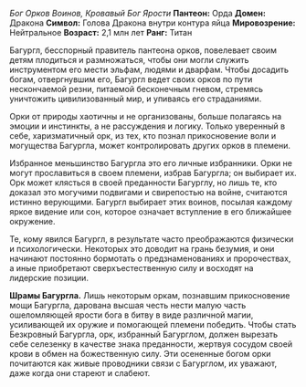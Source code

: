 *Бог Орков Воинов, Кровавый Бог Ярости*
**Пантеон:** Орда
**Домен:** Дракона
**Символ:** Голова Дракона внутри контура яйца
**Мировозрение:** Нейтральное
**Возраст:** 2,1 млн лет
**Ранг:** Титан

Багургл, бесспорный правитель пантеона орков, повелевает своим детям плодиться и размножаться, чтобы они могли служить инструментом его мести эльфам, людями и дварфам. Чтобы досадить богам, отвергнувшим его, Багургл ведет своих орков по пути нескончаемой резни, питаемой бесконечным гневом, стремясь уничтожить цивилизованный мир, и упиваясь его страданиями.  

Орки от природы хаотичны и не организованы, больше полагаясь на эмоции и инстинкты, а не рассуждения и логику. Только уверенный в себе, харизматичный орк, из тех, кто познал прикосновение воли и могущества Багургла, может контролировать других орков в племени.

Избранное меньшинство Багургла это его личные избранники. Орки не могут прославиться в своем племени, избрав Багургла; он выбирает их. Орк может клясться в своей преданности Багурглу, но лишь те, кто доказал это могучими подвигами и свирепостью на войне, считаются истинно верующими. Багургл выбирает этих воинов, посылая каждому яркое видение или сон, которое означает вступление в его ближайшее окружение.

Те, кому явился Багургл, в результате часто преображаются физически и психологически. Некоторых это доводит на грань безумия, и они начинают постоянно бормотать о предзнаменованиях и пророчествах, а иные приобретают сверхъестественную силу и восходят на лидерские позиции.

**Шрамы Багургла.** Лишь некоторым оркам, познавшим прикосновение мощи Багургла, дарована высшая честь нести малую часть ошеломляющей ярости бога в битву в виде различной магии, усиливающей их оружие и помогающей племени победить. Чтобы стать Безкровный Багургла, орк, избранный Багурглом, должен вырезать себе селезенку в качестве знака преданности, жертвуя сосудом своей крови в обмен на божественную силу. Эти осененные богом орки почитаются как живые проводники связи с Багурглом, их уважают, даже когда они стареют и слабеют.